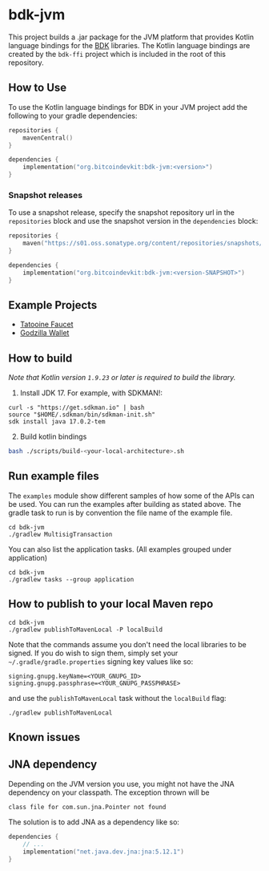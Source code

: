 # bdk-jvm

This project builds a .jar package for the JVM platform that provides Kotlin language bindings for the [BDK] libraries. The Kotlin language bindings are created by the `bdk-ffi` project which is included in the root of this repository.

## How to Use

To use the Kotlin language bindings for BDK in your JVM project add the following to your gradle dependencies:

```kotlin
repositories {
    mavenCentral()
}

dependencies {
    implementation("org.bitcoindevkit:bdk-jvm:<version>")
}
```

### Snapshot releases

To use a snapshot release, specify the snapshot repository url in the `repositories` block and use the snapshot version in the `dependencies` block:

```kotlin
repositories {
    maven("https://s01.oss.sonatype.org/content/repositories/snapshots/")
}

dependencies { 
    implementation("org.bitcoindevkit:bdk-jvm:<version-SNAPSHOT>")
}
```

## Example Projects

- [Tatooine Faucet](https://github.com/thunderbiscuit/tatooine)
- [Godzilla Wallet](https://github.com/thunderbiscuit/godzilla-wallet)

## How to build

_Note that Kotlin version `1.9.23` or later is required to build the library._
1. Install JDK 17. For example, with SDKMAN!:
```shell
curl -s "https://get.sdkman.io" | bash
source "$HOME/.sdkman/bin/sdkman-init.sh"
sdk install java 17.0.2-tem
```
2. Build kotlin bindings
```sh
bash ./scripts/build-<your-local-architecture>.sh
```

## Run example files
The `examples` module show different samples of how some of the APIs can be used. You can run the examples after building as stated above. The gradle task to run is by convention the file name of the example file.

```shell
cd bdk-jvm
./gradlew MultisigTransaction
```

You can also list the application tasks. (All examples grouped under application)
```shell
cd bdk-jvm
./gradlew tasks --group application
```
## How to publish to your local Maven repo

```shell
cd bdk-jvm
./gradlew publishToMavenLocal -P localBuild
```

Note that the commands assume you don't need the local libraries to be signed. If you do wish to sign them, simply set your `~/.gradle/gradle.properties` signing key values like so:

```properties
signing.gnupg.keyName=<YOUR_GNUPG_ID>
signing.gnupg.passphrase=<YOUR_GNUPG_PASSPHRASE>
```

and use the `publishToMavenLocal` task without the `localBuild` flag:

```shell
./gradlew publishToMavenLocal
```

## Known issues

## JNA dependency

Depending on the JVM version you use, you might not have the JNA dependency on your classpath. The exception thrown will be 
```shell
class file for com.sun.jna.Pointer not found
```

The solution is to add JNA as a dependency like so:
```kotlin
dependencies {
    // ...
    implementation("net.java.dev.jna:jna:5.12.1")
}
```

[BDK]: https://github.com/bitcoindevkit/
[`bdk-ffi`]: https://github.com/bitcoindevkit/bdk-ffi
